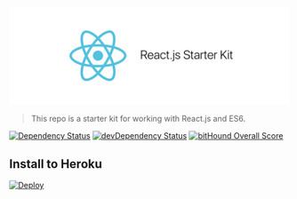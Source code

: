 ![React.js Starter Kit](/static/images/logo.png)

> This repo is a starter kit for working with React.js and ES6.

[![Dependency Status](https://david-dm.org/neogeek/reactjs-starter-kit.svg)](https://david-dm.org/neogeek/reactjs-starter-kit)
[![devDependency Status](https://david-dm.org/neogeek/reactjs-starter-kit/dev-status.svg)](https://david-dm.org/neogeek/reactjs-starter-kit?type=dev)
[![bitHound Overall Score](https://www.bithound.io/github/neogeek/reactjs-starter-kit/badges/score.svg)](https://www.bithound.io/github/neogeek/reactjs-starter-kit)

## Install to Heroku

[![Deploy](https://www.herokucdn.com/deploy/button.svg)](https://heroku.com/deploy)
